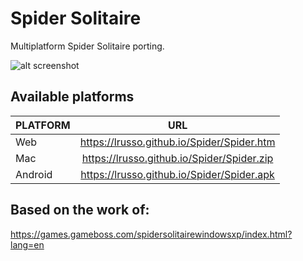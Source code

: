 # Spider Solitaire

Multiplatform Spider Solitaire porting.

![alt screenshot](https://raw.githubusercontent.com/lrusso/Spider/master/Spider.png)

## Available platforms

| PLATFORM  | URL
| :------------ |:---------------:|
| Web | https://lrusso.github.io/Spider/Spider.htm
| Mac | https://lrusso.github.io/Spider/Spider.zip
| Android | https://lrusso.github.io/Spider/Spider.apk

## Based on the work of:

https://games.gameboss.com/spidersolitairewindowsxp/index.html?lang=en
